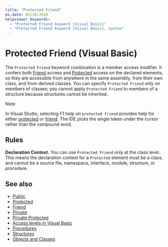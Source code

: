 ```yaml
---
title: "Protected Friend"
ms.date: 05/10/2018
helpviewer_keywords:
  - "Protected Friend keyword [Visual Basic]"
  - "Protected Friend keyword [Visual Basic], syntax"
---
```

# Protected Friend (Visual Basic)

The `Protected Friend` keyword combination is a member access modifier. It confers both [Friend](friend.md) access and [Protected](protected.md) access on the declared elements, so they are accessible from anywhere in the same assembly, from their own class, and from derived classes. You can specify `Protected Friend` only on members of classes; you cannot apply `Protected Friend` to members of a structure because structures cannot be inherited.

> [!NOTE]
> In Visual Studio, selecting F1 help on `protected friend` provides help for either [protected](protected.md) or [friend](friend.md). The IDE picks the single token under the cursor rather than the compound word.

## Rules

**Declaration Context.** You can use `Protected Friend` only at the class level. This means the declaration context for a `Protected` element must be a class, and cannot be a source file, namespace, interface, module, structure, or procedure.

## See also

- [Public](public.md)
- [Protected](protected.md)
- [Friend](friend.md)
- [Private](private.md)
- [Private Protected](./private-protected.md)
- [Access levels in Visual Basic](../../programming-guide/language-features/declared-elements/access-levels.md)
- [Procedures](../../programming-guide/language-features/procedures/index.md)
- [Structures](../../programming-guide/language-features/data-types/structures.md)
- [Objects and Classes](../../programming-guide/language-features/objects-and-classes/index.md)
